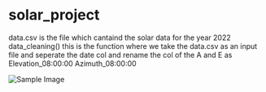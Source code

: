 # solar_project
data.csv is the file which cantaind the solar data for the year 2022
data_cleaning() this is the function where we take the data.csv as an input file and seperate the date col and rename the col of the A and E as Elevation_08:00:00  Azimuth_08:00:00  

![Sample Image]([https://example.com/images/sample.png](https://github.com/gyan1310/solar_project/blob/main/Screenshot%202023-09-22%20094408.png)https://github.com/gyan1310/solar_project/blob/main/Screenshot%202023-09-22%20094408.png)



